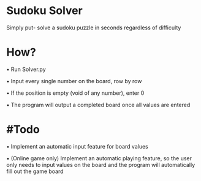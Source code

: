 # Sudoku Solver

Simply put- solve a sudoku puzzle in seconds regardless of difficulty

# How?
• Run Solver.py

• Input every single number on the board, row by row

• If the position is empty (void of any number), enter 0

• The program will output a completed board once all values are entered


# #Todo
• Implement an automatic input feature for board values

• (Online game only) Implement an automatic playing feature, so the user only needs to input values on the board and the
program will automatically fill out the game board
